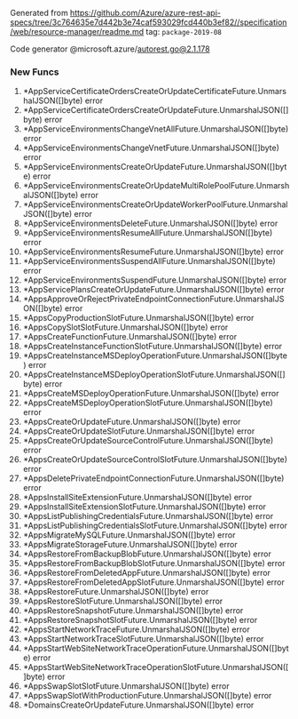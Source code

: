 Generated from https://github.com/Azure/azure-rest-api-specs/tree/3c764635e7d442b3e74caf593029fcd440b3ef82//specification/web/resource-manager/readme.md tag: `package-2019-08`

Code generator @microsoft.azure/autorest.go@2.1.178


### New Funcs

1. *AppServiceCertificateOrdersCreateOrUpdateCertificateFuture.UnmarshalJSON([]byte) error
1. *AppServiceCertificateOrdersCreateOrUpdateFuture.UnmarshalJSON([]byte) error
1. *AppServiceEnvironmentsChangeVnetAllFuture.UnmarshalJSON([]byte) error
1. *AppServiceEnvironmentsChangeVnetFuture.UnmarshalJSON([]byte) error
1. *AppServiceEnvironmentsCreateOrUpdateFuture.UnmarshalJSON([]byte) error
1. *AppServiceEnvironmentsCreateOrUpdateMultiRolePoolFuture.UnmarshalJSON([]byte) error
1. *AppServiceEnvironmentsCreateOrUpdateWorkerPoolFuture.UnmarshalJSON([]byte) error
1. *AppServiceEnvironmentsDeleteFuture.UnmarshalJSON([]byte) error
1. *AppServiceEnvironmentsResumeAllFuture.UnmarshalJSON([]byte) error
1. *AppServiceEnvironmentsResumeFuture.UnmarshalJSON([]byte) error
1. *AppServiceEnvironmentsSuspendAllFuture.UnmarshalJSON([]byte) error
1. *AppServiceEnvironmentsSuspendFuture.UnmarshalJSON([]byte) error
1. *AppServicePlansCreateOrUpdateFuture.UnmarshalJSON([]byte) error
1. *AppsApproveOrRejectPrivateEndpointConnectionFuture.UnmarshalJSON([]byte) error
1. *AppsCopyProductionSlotFuture.UnmarshalJSON([]byte) error
1. *AppsCopySlotSlotFuture.UnmarshalJSON([]byte) error
1. *AppsCreateFunctionFuture.UnmarshalJSON([]byte) error
1. *AppsCreateInstanceFunctionSlotFuture.UnmarshalJSON([]byte) error
1. *AppsCreateInstanceMSDeployOperationFuture.UnmarshalJSON([]byte) error
1. *AppsCreateInstanceMSDeployOperationSlotFuture.UnmarshalJSON([]byte) error
1. *AppsCreateMSDeployOperationFuture.UnmarshalJSON([]byte) error
1. *AppsCreateMSDeployOperationSlotFuture.UnmarshalJSON([]byte) error
1. *AppsCreateOrUpdateFuture.UnmarshalJSON([]byte) error
1. *AppsCreateOrUpdateSlotFuture.UnmarshalJSON([]byte) error
1. *AppsCreateOrUpdateSourceControlFuture.UnmarshalJSON([]byte) error
1. *AppsCreateOrUpdateSourceControlSlotFuture.UnmarshalJSON([]byte) error
1. *AppsDeletePrivateEndpointConnectionFuture.UnmarshalJSON([]byte) error
1. *AppsInstallSiteExtensionFuture.UnmarshalJSON([]byte) error
1. *AppsInstallSiteExtensionSlotFuture.UnmarshalJSON([]byte) error
1. *AppsListPublishingCredentialsFuture.UnmarshalJSON([]byte) error
1. *AppsListPublishingCredentialsSlotFuture.UnmarshalJSON([]byte) error
1. *AppsMigrateMySQLFuture.UnmarshalJSON([]byte) error
1. *AppsMigrateStorageFuture.UnmarshalJSON([]byte) error
1. *AppsRestoreFromBackupBlobFuture.UnmarshalJSON([]byte) error
1. *AppsRestoreFromBackupBlobSlotFuture.UnmarshalJSON([]byte) error
1. *AppsRestoreFromDeletedAppFuture.UnmarshalJSON([]byte) error
1. *AppsRestoreFromDeletedAppSlotFuture.UnmarshalJSON([]byte) error
1. *AppsRestoreFuture.UnmarshalJSON([]byte) error
1. *AppsRestoreSlotFuture.UnmarshalJSON([]byte) error
1. *AppsRestoreSnapshotFuture.UnmarshalJSON([]byte) error
1. *AppsRestoreSnapshotSlotFuture.UnmarshalJSON([]byte) error
1. *AppsStartNetworkTraceFuture.UnmarshalJSON([]byte) error
1. *AppsStartNetworkTraceSlotFuture.UnmarshalJSON([]byte) error
1. *AppsStartWebSiteNetworkTraceOperationFuture.UnmarshalJSON([]byte) error
1. *AppsStartWebSiteNetworkTraceOperationSlotFuture.UnmarshalJSON([]byte) error
1. *AppsSwapSlotSlotFuture.UnmarshalJSON([]byte) error
1. *AppsSwapSlotWithProductionFuture.UnmarshalJSON([]byte) error
1. *DomainsCreateOrUpdateFuture.UnmarshalJSON([]byte) error

